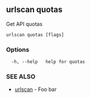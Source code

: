 ## urlscan quotas

Get API quotas

```
urlscan quotas [flags]
```

### Options

```
  -h, --help   help for quotas
```

### SEE ALSO

* [urlscan](urlscan.md)	 - Foo bar

